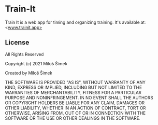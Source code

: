 # Train-It

Train It is a web app for timing and organizing training.
It's available at: <www.trainit.app>

## License

All Rights Reserved

Copyright (c) 2021 Miloš Šimek

Created by Miloš Šimek

THE SOFTWARE IS PROVIDED "AS IS", WITHOUT WARRANTY OF ANY KIND, EXPRESS OR
IMPLIED, INCLUDING BUT NOT LIMITED TO THE WARRANTIES OF MERCHANTABILITY,
FITNESS FOR A PARTICULAR PURPOSE AND NONINFRINGEMENT. IN NO EVENT SHALL THE
AUTHORS OR COPYRIGHT HOLDERS BE LIABLE FOR ANY CLAIM, DAMAGES OR OTHER
LIABILITY, WHETHER IN AN ACTION OF CONTRACT, TORT OR OTHERWISE, ARISING FROM,
OUT OF OR IN CONNECTION WITH THE SOFTWARE OR THE USE OR OTHER DEALINGS IN
THE SOFTWARE.